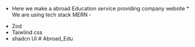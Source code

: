 * Here we make a abroad Education service providing company website *
We are using tech stack MERN -
 - Zod
 - Taiwlind css
 - shadcn UI
#   A b r o a d _ E d u  
 